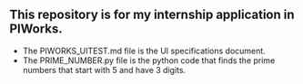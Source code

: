 ## This repository is for my internship application in PIWorks.
* The PIWORKS_UITEST.md file is the UI specifications document.
* The PRIME_NUMBER.py file is the python code that finds the prime numbers that start with 5 and have 3 digits.
